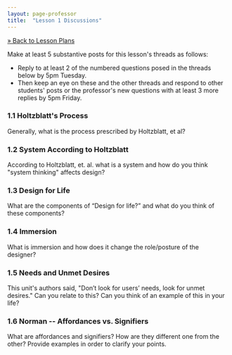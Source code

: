 ```yaml
---
layout: page-professor
title:  "Lesson 1 Discussions"
---
```

[&raquo; Back to Lesson Plans](/lesson-plans/)

Make at least 5 substantive posts for this lesson's threads as follows:

- Reply to at least 2 of the numbered questions posed in the threads below by 5pm Tuesday.
- Then keep an eye on these and the other threads and respond to other students' posts or the professor's new questions with at least 3 more replies by 5pm Friday.

### 1.1 Holtzblatt's Process

Generally, what is the process prescribed by Holtzblatt, et al?

### 1.2 System According to Holtzblatt

According to Holtzblatt, et. al. what is a system and how do you think "system thinking" affects design?

### 1.3 Design for Life

What are the components of “Design for life?” and what do you think of these components?

### 1.4 Immersion

What is immersion and how does it change the role/posture of the designer?

### 1.5 Needs and Unmet Desires

This unit's authors said, "Don’t look for users’ needs, look for unmet desires." Can you relate to this? Can you think of an example of this in your life?

### 1.6 Norman -- Affordances vs. Signifiers

What are affordances and signifiers? How are they different one from the other? Provide examples in order to clarify your points.
